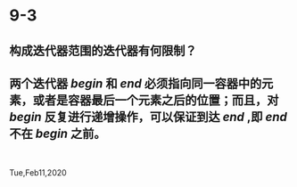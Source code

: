 # 9-3

## 构成迭代器范围的迭代器有何限制？

## 两个迭代器 _begin_ 和 _end_ 必须指向同一容器中的元素，或者是容器最后一个元素之后的位置；而且，对 _begin_ 反复进行递增操作，可以保证到达 _end_ ,即 _end_ 不在 _begin_ 之前。

&nbsp;

Tue,Feb11,2020